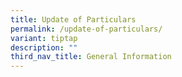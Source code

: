 ```yaml
---
title: Update of Particulars
permalink: /update-of-particulars/
variant: tiptap
description: ""
third_nav_title: General Information
---
```

